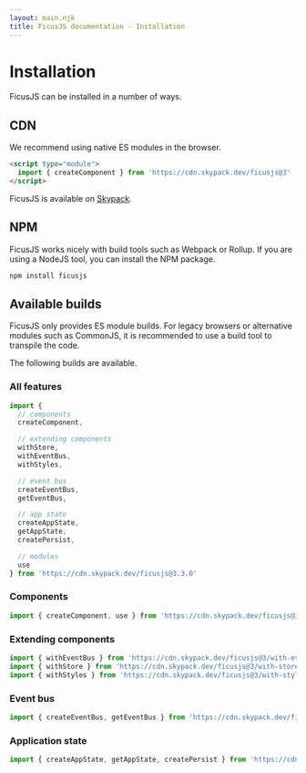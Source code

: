 ```yaml
---
layout: main.njk
title: FicusJS documentation - Installation
---
```

# Installation

FicusJS can be installed in a number of ways.

## CDN

We recommend using native ES modules in the browser.

```html
<script type="module">
  import { createComponent } from 'https://cdn.skypack.dev/ficusjs@3'
</script>
```

FicusJS is available on [Skypack](https://www.skypack.dev/view/ficusjs).

## NPM

FicusJS works nicely with build tools such as Webpack or Rollup. If you are using a NodeJS tool, you can install the NPM package.

```bash
npm install ficusjs
```

## Available builds

FicusJS only provides ES module builds. For legacy browsers or alternative modules such as CommonJS, it is recommended to use a build tool to transpile the code.

The following builds are available.

### All features

```js
import {
  // components
  createComponent,

  // extending components
  withStore,
  withEventBus,
  withStyles,

  // event bus
  createEventBus,
  getEventBus,

  // app state
  createAppState,
  getAppState,
  createPersist,

  // modules
  use
} from 'https://cdn.skypack.dev/ficusjs@3.3.0'
```

### Components

```js
import { createComponent, use } from 'https://cdn.skypack.dev/ficusjs@3/component'
```

### Extending components

```js
import { withEventBus } from 'https://cdn.skypack.dev/ficusjs@3/with-event-bus'
import { withStore } from 'https://cdn.skypack.dev/ficusjs@3/with-store'
import { withStyles } from 'https://cdn.skypack.dev/ficusjs@3/with-styles'
```

### Event bus

```js
import { createEventBus, getEventBus } from 'https://cdn.skypack.dev/ficusjs@3/event-bus'
```

### Application state

```js
import { createAppState, getAppState, createPersist } from 'https://cdn.skypack.dev/ficusjs@3.3.0/app-state'
```
